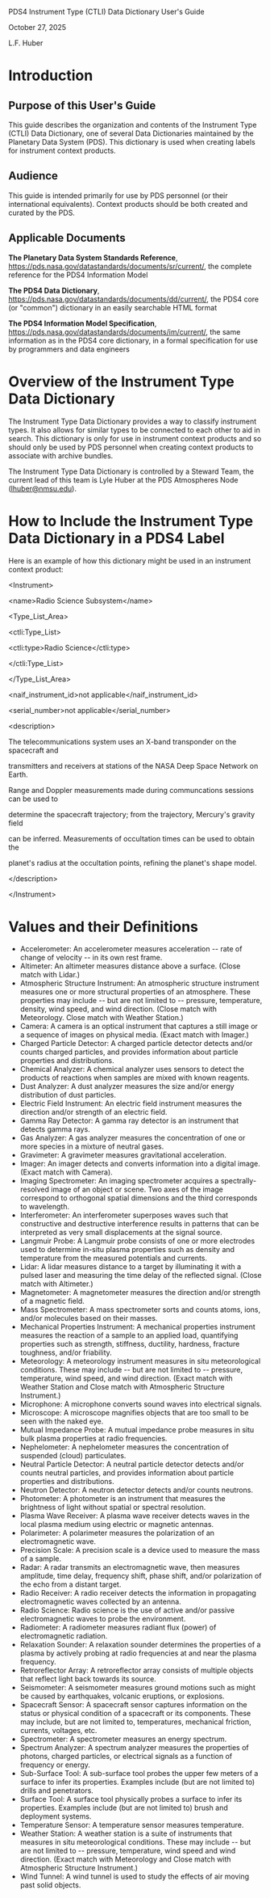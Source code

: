 PDS4 Instrument Type (CTLI) Data Dictionary User's Guide

October 27, 2025

L.F. Huber

# Introduction

## Purpose of this User's Guide

This guide describes the organization and contents of the Instrument Type (CTLI) Data Dictionary, one of several Data Dictionaries maintained by the Planetary Data System (PDS). This dictionary is used when creating labels for instrument context products.

## Audience

This guide is intended primarily for use by PDS personnel (or their international equivalents). Context products should be both created and curated by the PDS.

## Applicable Documents

**The Planetary Data System Standards Reference**, <https://pds.nasa.gov/datastandards/documents/sr/current/>, the complete reference for the PDS4 Information Model

**The PDS4 Data Dictionary**, <https://pds.nasa.gov/datastandards/documents/dd/current/>, the PDS4 core (or "common") dictionary in an easily searchable HTML format

**The PDS4 Information Model Specification**, <https://pds.nasa.gov/datastandards/documents/im/current/>, the same information as in the PDS4 core dictionary, in a formal specification for use by programmers and data engineers

# Overview of the Instrument Type Data Dictionary

The Instrument Type Data Dictionary provides a way to classify instrument types. It also allows for similar types to be connected to each other to aid in search. This dictionary is only for use in instrument context products and so should only be used by PDS personnel when creating context products to associate with archive bundles.

The Instrument Type Data Dictionary is controlled by a Steward Team, the current lead of this team is Lyle Huber at the PDS Atmospheres Node (<lhuber@nmsu.edu>).

# How to Include the Instrument Type Data Dictionary in a PDS4 Label

Here is an example of how this dictionary might be used in an instrument context product:

&lt;Instrument&gt;

&lt;name&gt;Radio Science Subsystem&lt;/name&gt;

&lt;Type_List_Area&gt;

&lt;ctli:Type_List&gt;

&lt;ctli:type&gt;Radio Science&lt;/ctli:type&gt;

&lt;/ctli:Type_List&gt;

&lt;/Type_List_Area&gt;

&lt;naif_instrument_id&gt;not applicable&lt;/naif_instrument_id&gt;

&lt;serial_number&gt;not applicable&lt;/serial_number&gt;

&lt;description&gt;

The telecommunications system uses an X-band transponder on the spacecraft and

transmitters and receivers at stations of the NASA Deep Space Network on Earth.

Range and Doppler measurements made during communcations sessions can be used to

determine the spacecraft trajectory; from the trajectory, Mercury's gravity field

can be inferred. Measurements of occultation times can be used to obtain the

planet's radius at the occultation points, refining the planet's shape model.

&lt;/description&gt;

&lt;/Instrument&gt;

# Values and their Definitions

- Accelerometer: An accelerometer measures acceleration -- rate of change of velocity -- in its own rest frame.
- Altimeter: An altimeter measures distance above a surface. (Close match with Lidar.)
- Atmospheric Structure Instrument: An atmospheric structure instrument measures one or more structural properties of an atmosphere. These properties may include -- but are not limited to -- pressure, temperature, density, wind speed, and wind direction. (Close match with Meteorology. Close match with Weather Station.)
- Camera: A camera is an optical instrument that captures a still image or a sequence of images on physical media. (Exact match with Imager.)
- Charged Particle Detector: A charged particle detector detects and/or counts charged particles, and provides information about particle properties and distributions.
- Chemical Analyzer: A chemical analyzer uses sensors to detect the products of reactions when samples are mixed with known reagents.
- Dust Analyzer: A dust analyzer measures the size and/or energy distribution of dust particles.
- Electric Field Instrument: An electric field instrument measures the direction and/or strength of an electric field.
- Gamma Ray Detector: A gamma ray detector is an instrument that detects gamma rays.
- Gas Analyzer: A gas analyzer measures the concentration of one or more species in a mixture of neutral gases.
- Gravimeter: A gravimeter measures gravitational acceleration.
- Imager: An imager detects and converts information into a digital image. (Exact match with Camera).
- Imaging Spectrometer: An imaging spectrometer acquires a spectrally-resolved image of an object or scene. Two axes of the image correspond to orthogonal spatial dimensions and the third corresponds to wavelength.
- Interferometer: An interferometer superposes waves such that constructive and destructive interference results in patterns that can be interpreted as very small displacements at the signal source.
- Langmuir Probe: A Langmuir probe consists of one or more electrodes used to determine in-situ plasma properties such as density and temperature from the measured potentials and currents.
- Lidar: A lidar measures distance to a target by illuminating it with a pulsed laser and measuring the time delay of the reflected signal. (Close match with Altimeter.)
- Magnetometer: A magnetometer measures the direction and/or strength of a magnetic field.
- Mass Spectrometer: A mass spectrometer sorts and counts atoms, ions, and/or molecules based on their masses.
- Mechanical Properties Instrument: A mechanical properties instrument measures the reaction of a sample to an applied load, quantifying properties such as strength, stiffness, ductility, hardness, fracture toughness, and/or friability.
- Meteorology: A meteorology instrument measures in situ meteorological conditions. These may include -- but are not limited to -- pressure, temperature, wind speed, and wind direction. (Exact match with Weather Station and Close match with Atmospheric Structure Instrument.)
- Microphone: A microphone converts sound waves into electrical signals.
- Microscope: A microscope magnifies objects that are too small to be seen with the naked eye.
- Mutual Impedance Probe: A mutual impedance probe measures in situ bulk plasma properties at radio frequencies.
- Nephelometer: A nephelometer measures the concentration of suspended (cloud) particulates.
- Neutral Particle Detector: A neutral particle detector detects and/or counts neutral particles, and provides information about particle properties and distributions.
- Neutron Detector: A neutron detector detects and/or counts neutrons.
- Photometer: A photometer is an instrument that measures the brightness of light without spatial or spectral resolution.
- Plasma Wave Receiver: A plasma wave receiver detects waves in the local plasma medium using electric or magnetic antennas.
- Polarimeter: A polarimeter measures the polarization of an electromagnetic wave.
- Precision Scale: A precision scale is a device used to measure the mass of a sample.
- Radar: A radar transmits an electromagnetic wave, then measures amplitude, time delay, frequency shift, phase shift, and/or polarization of the echo from a distant target.
- Radio Receiver: A radio receiver detects the information in propagating electromagnetic waves collected by an antenna.
- Radio Science: Radio science is the use of active and/or passive electromagnetic waves to probe the environment.
- Radiometer: A radiometer measures radiant flux (power) of electromagnetic radiation.
- Relaxation Sounder: A relaxation sounder determines the properties of a plasma by actively probing at radio frequencies at and near the plasma frequency.
- Retroreflector Array: A retroreflector array consists of multiple objects that reflect light back towards its source.
- Seismometer: A seismometer measures ground motions such as might be caused by earthquakes, volcanic eruptions, or explosions.
- Spacecraft Sensor: A spacecraft sensor captures information on the status or physical condition of a spacecraft or its components. These may include, but are not limited to, temperatures, mechanical friction, currents, voltages, etc.
- Spectrometer: A spectrometer measures an energy spectrum.
- Spectrum Analyzer: A spectrum analyzer measures the properties of photons, charged particles, or electrical signals as a function of frequency or energy.
- Sub-Surface Tool: A sub-surface tool probes the upper few meters of a surface to infer its properties. Examples include (but are not limited to) drills and penetrators.
- Surface Tool: A surface tool physically probes a surface to infer its properties. Examples include (but are not limited to) brush and deployment systems.
- Temperature Sensor: A temperature sensor measures temperature.
- Weather Station: A weather station is a suite of instruments that measures in situ meteorological conditions. These may include -- but are not limited to -- pressure, temperature, wind speed and wind direction. (Exact match with Meteorology and Close match with Atmospheric Structure Instrument.)
- Wind Tunnel: A wind tunnel is used to study the effects of air moving past solid objects.
